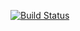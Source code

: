 
[![Build Status](https://travis-ci.org/zverkovboris/lab-03.svg?branch=master)](https://travis-ci.org/zverkovboris/lab-03)

